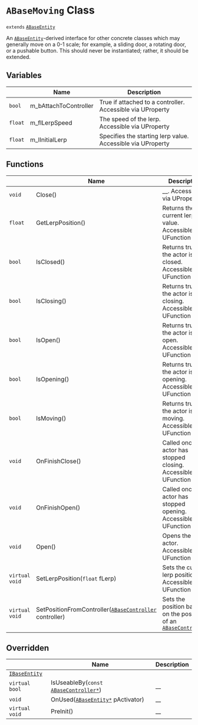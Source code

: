 # `ABaseMoving` Class

`extends` [`ABaseEntity`](./ABaseEntity.md)

An [`ABaseEntity`](./ABaseEntity.md)-derived interface for other concrete classes which may generally move on a 0-1 scale; for example, a sliding door, a rotating door, or a pushable button. This should never be instantiated; rather, it should be extended.

## Variables

|  | Name | Description |
| --- | --- | --- |
| `bool` | m_bAttachToController | True if attached to a controller. Accessible via UProperty |
| `float` | m_flLerpSpeed | The speed of the lerp. Accessible via UProperty |
| `float` | m_lInitialLerp | Specifies the starting lerp value. Accessible via UProperty |

## Functions

|  | Name | Description |
| --- | --- | --- |
| `void` | Close() | __. Accessible via UProperty |
| `float` | GetLerpPosition() | Returns the current lerp value. Accessible via UFunction |
| `bool` | IsClosed() | Returns true if the actor is closed. Accessible via UFunction |
| `bool` | IsClosing() | Returns true if the actor is closing. Accessible via UFunction |
| `bool` | IsOpen() | Returns true if the actor is open. Accessible via UFunction |
| `bool` | IsOpening() | Returns true if the actor is opening. Accessible via UFunction |
| `bool` | IsMoving() | Returns true if the actor is moving. Accessible via UFunction |
| `void` | OnFinishClose() | Called once the actor has stopped closing. Accessible via UFunction |
| `void` | OnFinishOpen() | Called once the actor has stopped opening. Accessible via UFunction |
| `void` | Open() | Opens the actor. Accessible via UFunction |
| `virtual void` | SetLerpPosition(`float` fLerp) | Sets the current lerp position. Accessible via UFunction |
| `virtual void` | SetPositionFromController([`ABaseController`](./ABaseController.md) controller) | Sets the position based on the position of an [`ABaseController`](./ABaseController.md) |

## Overridden
|  | Name | Description |
| --- | --- | --- |
| [`IBaseEntity`](./IBaseEntity.md) | | |
| `virtual bool` | IsUseableBy(`const` [`ABaseController*`](./ABaseController.md)) | __ | 
| `void` | OnUsed([`ABaseEntity*`](./ABaseEntity.md) pActivator) | __ |
| `virtual void` | PreInit() | __ |
